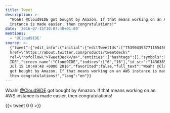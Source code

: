 ```yaml
---
title: Tweet
description: >-
  "Woah! @Cloud9IDE got bought by Amazon. If that means working on an AWS
  instance is made easier, then congratulations!"
date: '2016-07-15T10:07:48+01:00'
mentions:
  - '@Cloud9IDE'
source: >-
  {"tweet":{"edit_info":{"initial":{"editTweetIds":["753904393771155456"],"editableUntil":"2016-07-15T11:49:48.998Z","editsRemaining":"5","isEditEligible":true}},"retweeted":false,"source":"<a
  href=\"https://about.twitter.com/products/tweetdeck\"
  rel=\"nofollow\">TweetDeck</a>","entities":{"hashtags":[],"symbols":[],"user_mentions":[{"name":"Cloud9
  IDE","screen_name":"Cloud9IDE","indices":["6","16"],"id_str":"143638554","id":"143638554"}],"urls":[]},"display_text_range":["0","117"],"favorite_count":"0","id_str":"753904393771155456","truncated":false,"retweet_count":"0","id":"753904393771155456","created_at":"Fri
  Jul 15 10:49:48 +0000 2016","favorited":false,"full_text":"Woah! @Cloud9IDE
  got bought by Amazon. If that means working on an AWS instance is made easier,
  then congratulations!","lang":"en"}}
---
```

Woah! [@Cloud9IDE](https://twitter.com/@Cloud9IDE) got bought by Amazon. If that means working on an AWS instance is made easier, then congratulations!
    
{{< tweet 0 0 >}}
    
